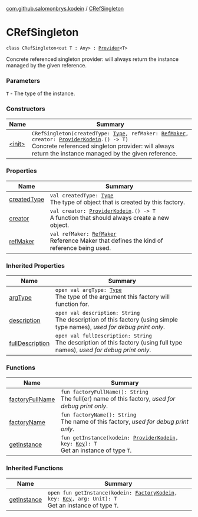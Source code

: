 [com.github.salomonbrys.kodein](../index.md) / [CRefSingleton](.)

# CRefSingleton

`class CRefSingleton<out T : Any> : `[`Provider`](../-provider/index.md)`<T>`

Concrete referenced singleton provider: will always return the instance managed by the given reference.

### Parameters

`T` - The type of the instance.

### Constructors

| Name | Summary |
|---|---|
| [&lt;init&gt;](-init-.md) | `CRefSingleton(createdType: `[`Type`](http://docs.oracle.com/javase/6/docs/api/java/lang/reflect/Type.html)`, refMaker: `[`RefMaker`](../-ref-maker/index.md)`, creator: `[`ProviderKodein`](../-provider-kodein/index.md)`.() -> T)`<br>Concrete referenced singleton provider: will always return the instance managed by the given reference. |

### Properties

| Name | Summary |
|---|---|
| [createdType](created-type.md) | `val createdType: `[`Type`](http://docs.oracle.com/javase/6/docs/api/java/lang/reflect/Type.html)<br>The type of object that is created by this factory. |
| [creator](creator.md) | `val creator: `[`ProviderKodein`](../-provider-kodein/index.md)`.() -> T`<br>A function that should always create a new object. |
| [refMaker](ref-maker.md) | `val refMaker: `[`RefMaker`](../-ref-maker/index.md)<br>Reference Maker that defines the kind of reference being used. |

### Inherited Properties

| Name | Summary |
|---|---|
| [argType](../-provider/arg-type.md) | `open val argType: `[`Type`](http://docs.oracle.com/javase/6/docs/api/java/lang/reflect/Type.html)<br>The type of the argument this factory will function for. |
| [description](../-provider/description.md) | `open val description: String`<br>The description of this factory (using simple type names), *used for debug print only*. |
| [fullDescription](../-provider/full-description.md) | `open val fullDescription: String`<br>The description of this factory (using full type names), *used for debug print only*. |

### Functions

| Name | Summary |
|---|---|
| [factoryFullName](factory-full-name.md) | `fun factoryFullName(): String`<br>The full(er) name of this factory, *used for debug print only*. |
| [factoryName](factory-name.md) | `fun factoryName(): String`<br>The name of this factory, *used for debug print only*. |
| [getInstance](get-instance.md) | `fun getInstance(kodein: `[`ProviderKodein`](../-provider-kodein/index.md)`, key: `[`Key`](../-kodein/-key/index.md)`): T`<br>Get an instance of type `T`. |

### Inherited Functions

| Name | Summary |
|---|---|
| [getInstance](../-provider/get-instance.md) | `open fun getInstance(kodein: `[`FactoryKodein`](../-factory-kodein/index.md)`, key: `[`Key`](../-kodein/-key/index.md)`, arg: Unit): T`<br>Get an instance of type `T`. |
